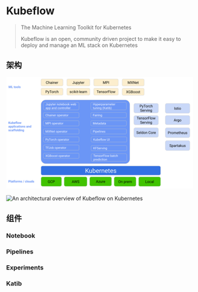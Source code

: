 # Kubeflow

> The Machine Learning Toolkit for Kubernetes
>
> Kubeflow is an open, community driven project to make it easy to deploy and manage an ML stack on Kubernetes



## 架构

![An architectural overview of Kubeflow on Kubernetes](pics/kubeflow-overview-platform-diagram.svg)

![An architectural overview of Kubeflow on Kubernetes](https://www.kubeflow.org/docs/images/kubeflow-overview-platform-diagram.svg)

## 组件

### Notebook



### Pipelines



### Experiments



### Katib



